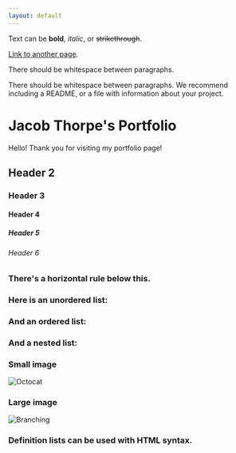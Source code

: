 ```yaml
---
layout: default
---
```


Text can be **bold**, _italic_, or ~~strikethrough~~.

[Link to another page](./https://www.linkedin.com/in/jake-thorpe-44774324a/).

There should be whitespace between paragraphs.

There should be whitespace between paragraphs. We recommend including a README, or a file with information about your project.

# Jacob Thorpe's Portfolio
Hello! Thank you for visiting my portfolio page!


## Header 2



### Header 3



#### Header 4



##### Header 5



###### Header 6



### There's a horizontal rule below this.



### Here is an unordered list:



### And an ordered list:



### And a nested list:



### Small image

![Octocat](https://github.githubassets.com/images/icons/emoji/octocat.png)

### Large image

![Branching](https://guides.github.com/activities/hello-world/branching.png)


### Definition lists can be used with HTML syntax.


